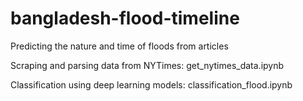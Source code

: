 # bangladesh-flood-timeline
Predicting the nature and time of floods from articles

Scraping and parsing data from NYTimes: get_nytimes_data.ipynb

Classification using deep learning models: classification_flood.ipynb
